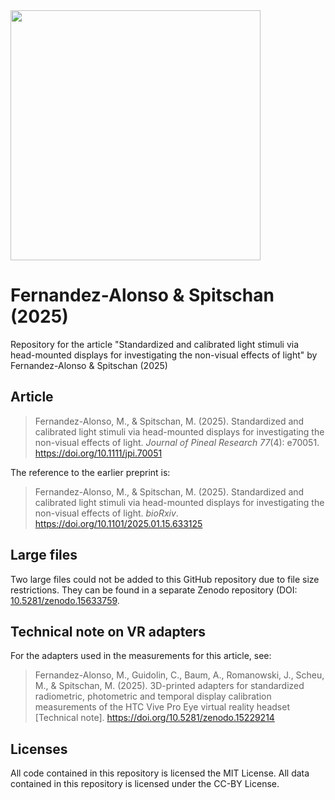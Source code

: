 <img src="https://github.com/tscnlab/Templates/blob/main/logo/logo_with_text-01.png" width="400"/>

# Fernandez-Alonso & Spitschan (2025)

Repository for the article "Standardized and calibrated light stimuli via head-mounted displays for investigating the non-visual effects of light" by Fernandez-Alonso & Spitschan (2025)

## Article

> Fernandez-Alonso, M., & Spitschan, M. (2025). Standardized and calibrated light stimuli via head-mounted displays for investigating the non-visual effects of light. *Journal of Pineal Research 77*(4): e70051. https://doi.org/10.1111/jpi.70051

The reference to the earlier preprint is:

> Fernandez-Alonso, M., & Spitschan, M. (2025). Standardized and calibrated light stimuli via head-mounted displays for investigating the non-visual effects of light. *bioRxiv*. https://doi.org/10.1101/2025.01.15.633125

## Large files

Two large files could not be added to this GitHub repository due to file size restrictions. They can be found in a separate Zenodo repository (DOI: [10.5281/zenodo.15633759](https://doi.org/10.5281/zenodo.15633759).

## Technical note on VR adapters

For the adapters used in the measurements for this article, see:

> Fernandez-Alonso, M., Guidolin, C., Baum, A., Romanowski, J., Scheu, M., & Spitschan, M. (2025). 3D-printed adapters for standardized radiometric, photometric and temporal display calibration measurements of the HTC Vive Pro Eye virtual reality headset [Technical note]. https://doi.org/10.5281/zenodo.15229214

## Licenses

All code contained in this repository is licensed the MIT License. All data contained in this repository is licensed under the CC-BY License.
